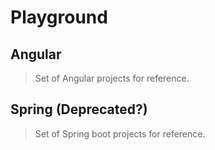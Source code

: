 # Playground

## Angular
  > Set of Angular projects for reference.

## Spring (Deprecated?)
  > Set of Spring boot projects for reference.